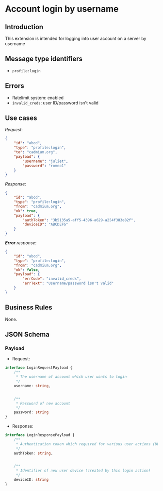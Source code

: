 # Account login by username

## Introduction

This extension is intended for logging into user account on a server by username

## Message type identifiers

- `profile:login`  

## Errors

- Ratelimit system: enabled
- `invalid_creds`: user ID/password isn't valid

## Use cases

*Request*:

```json
{
    "id": "abcd",
    "type": "profile:login",
    "to": "cadmium.org",
    "payload": {
        "username": "juliet",
        "password": "romeo1"
    }
}
```

*Response*:

```json
{
    "id": "abcd",
    "type": "profile:login",
    "from": "cadmium.org",
    "ok": true,
    "payload": {
        "authToken": "3b5135a5-aff5-4396-a629-a254f383e82f",
        "deviceID": "ABCDEFG"
    }
}
```

*<b>Error</b> response*:

```json
{
    "id": "abcd",
    "type": "profile:login",
    "from": "cadmium.org",
    "ok": false,
    "payload": {
        "errCode": "invalid_creds",
        "errText": "Username/password isn't valid"
    }
}
```

## Business Rules

None.

## JSON Schema

### Payload

- Request:

```typescript
interface LoginRequestPayload {
    /**
     * The username of account which user wants to login
     */
    username: string,


    /**
     * Password of new account
     */
    password: string
}
```

- Response:

```typescript
interface LoginResponsePayload {
    /**
     * Authentication token which required for various user actions (UUID)
     */
    authToken: string,


    /**
     * Identifier of new user device (created by this login action)
     */
    deviceID: string
}
```